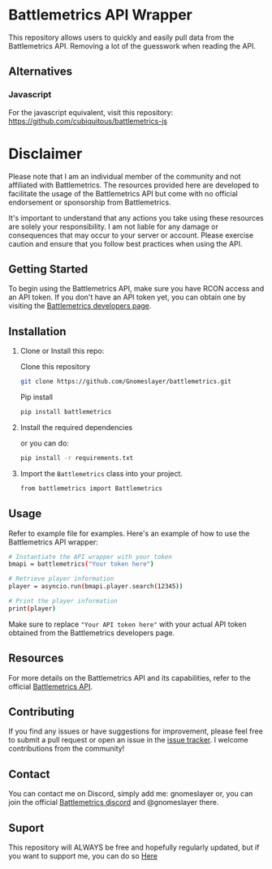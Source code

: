 # Battlemetrics API Wrapper

This repository allows users to quickly and easily pull data from the Battlemetrics API. Removing a lot of the guesswork when reading the API.

## Alternatives

### Javascript
For the javascript equivalent, visit this repository: https://github.com/cubiquitous/battlemetrics-js

# Disclaimer
Please note that I am an individual member of the community and not affiliated with Battlemetrics. The resources provided here are developed to facilitate the usage of the Battlemetrics API but come with no official endorsement or sponsorship from Battlemetrics.

It's important to understand that any actions you take using these resources are solely your responsibility. I am not liable for any damage or consequences that may occur to your server or account. Please exercise caution and ensure that you follow best practices when using the API.

## Getting Started

To begin using the Battlemetrics API, make sure you have RCON access and an API token. If you don't have an API token yet, you can obtain one by visiting the [Battlemetrics developers page](https://www.battlemetrics.com/developers).

## Installation

1. Clone or Install this repo:

   Clone this repository
   ```bash
   git clone https://github.com/Gnomeslayer/battlemetrics.git
   ```
   Pip install
   ```bash
   pip install battlemetrics
   ```

2. Install the required dependencies

   or you can do:
   ```bash
   pip install -r requirements.txt
   ```

3. Import the `Battlemetrics` class into your project.
   ```bash
   from battlemetrics import Battlemetrics
   ```

## Usage
Refer to example file for examples.
Here's an example of how to use the Battlemetrics API wrapper:
```bash
# Instantiate the API wrapper with your token
bmapi = battlemetrics("Your token here")

# Retrieve player information
player = asyncio.run(bmapi.player.search(12345))

# Print the player information
print(player)
```
Make sure to replace `"Your API token here"` with your actual API token obtained from the Battlemetrics developers page.


## Resources
For more details on the Battlemetrics API and its capabilities, refer to the official [Battlemetrics API](https://www.battlemetrics.com/developers/documentation).

## Contributing
If you find any issues or have suggestions for improvement, please feel free to submit a pull request or open an issue in the [issue tracker](https://github.com/Gnomeslayer/battlemetrics/issues). I welcome contributions from the community!

## Contact
You can contact me on Discord, simply add me: gnomeslayer
or, you can join the official [Battlemetrics discord](https://discord.gg/xWa3UNG4yh) and @gnomeslayer there.


## Suport
This repository will ALWAYS be free and hopefully regularly updated, but if you want to support me, you can do so [Here](https://ko-fi.com/gnomeslayer)